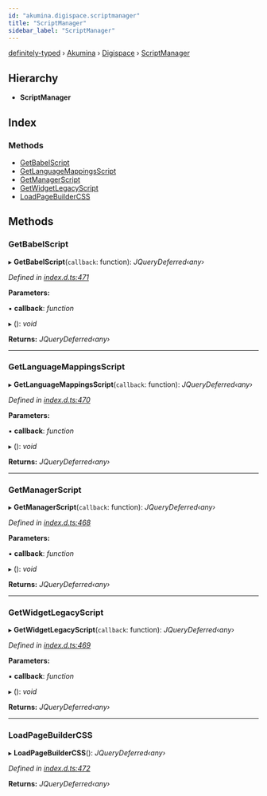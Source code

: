```yaml
---
id: "akumina.digispace.scriptmanager"
title: "ScriptManager"
sidebar_label: "ScriptManager"
---
```


[definitely-typed](../index.md) › [Akumina](../modules/akumina.md) › [Digispace](../modules/akumina.digispace.md) › [ScriptManager](akumina.digispace.scriptmanager.md)

## Hierarchy

* **ScriptManager**

## Index

### Methods

* [GetBabelScript](akumina.digispace.scriptmanager.md#getbabelscript)
* [GetLanguageMappingsScript](akumina.digispace.scriptmanager.md#getlanguagemappingsscript)
* [GetManagerScript](akumina.digispace.scriptmanager.md#getmanagerscript)
* [GetWidgetLegacyScript](akumina.digispace.scriptmanager.md#getwidgetlegacyscript)
* [LoadPageBuilderCSS](akumina.digispace.scriptmanager.md#loadpagebuildercss)

## Methods

###  GetBabelScript

▸ **GetBabelScript**(`callback`: function): *JQueryDeferred‹any›*

*Defined in [index.d.ts:471](https://github.com/DefinitelyTyped/DefinitelyTyped/blob/0b97a539e8/types/akumina-core/index.d.ts#L471)*

**Parameters:**

▪ **callback**: *function*

▸ (): *void*

**Returns:** *JQueryDeferred‹any›*

___

###  GetLanguageMappingsScript

▸ **GetLanguageMappingsScript**(`callback`: function): *JQueryDeferred‹any›*

*Defined in [index.d.ts:470](https://github.com/DefinitelyTyped/DefinitelyTyped/blob/0b97a539e8/types/akumina-core/index.d.ts#L470)*

**Parameters:**

▪ **callback**: *function*

▸ (): *void*

**Returns:** *JQueryDeferred‹any›*

___

###  GetManagerScript

▸ **GetManagerScript**(`callback`: function): *JQueryDeferred‹any›*

*Defined in [index.d.ts:468](https://github.com/DefinitelyTyped/DefinitelyTyped/blob/0b97a539e8/types/akumina-core/index.d.ts#L468)*

**Parameters:**

▪ **callback**: *function*

▸ (): *void*

**Returns:** *JQueryDeferred‹any›*

___

###  GetWidgetLegacyScript

▸ **GetWidgetLegacyScript**(`callback`: function): *JQueryDeferred‹any›*

*Defined in [index.d.ts:469](https://github.com/DefinitelyTyped/DefinitelyTyped/blob/0b97a539e8/types/akumina-core/index.d.ts#L469)*

**Parameters:**

▪ **callback**: *function*

▸ (): *void*

**Returns:** *JQueryDeferred‹any›*

___

###  LoadPageBuilderCSS

▸ **LoadPageBuilderCSS**(): *JQueryDeferred‹any›*

*Defined in [index.d.ts:472](https://github.com/DefinitelyTyped/DefinitelyTyped/blob/0b97a539e8/types/akumina-core/index.d.ts#L472)*

**Returns:** *JQueryDeferred‹any›*
